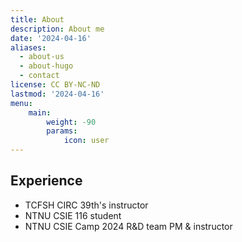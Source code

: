```yaml
---
title: About
description: About me
date: '2024-04-16'
aliases:
  - about-us
  - about-hugo
  - contact
license: CC BY-NC-ND
lastmod: '2024-04-16'
menu:
    main: 
        weight: -90
        params:
            icon: user
---
```


## Experience

- TCFSH CIRC 39th's instructor
- NTNU CSIE 116 student
- NTNU CSIE Camp 2024 R&D team PM & instructor
